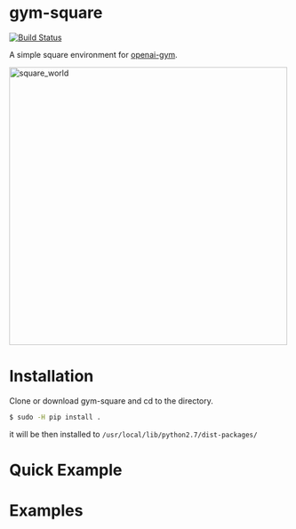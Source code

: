 # gym-square
[![Build Status](https://travis-ci.org/gpldecha/gym-square.svg?branch=master)](https://travis-ci.org/gpldecha/gym-square)

A simple square environment for [openai-gym](https://gym.openai.com/).

<p align="left">
  <img src="./docs/square_world.gif" alt="square_world" height="500" >
</p>

# Installation

Clone or download gym-square and cd to the directory.

```bash
$ sudo -H pip install .
```
it will be then installed to ```/usr/local/lib/python2.7/dist-packages/```

# Quick Example

# Examples 
